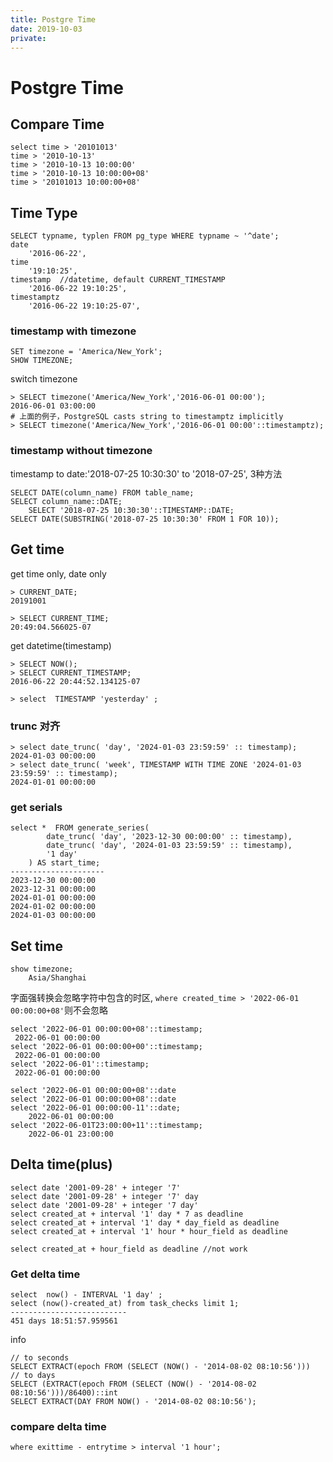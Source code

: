 ```yaml
---
title: Postgre Time
date: 2019-10-03
private:
---
```


# Postgre Time

## Compare Time

    select time > '20101013'
    time > '2010-10-13'
    time > '2010-10-13 10:00:00'
    time > '2010-10-13 10:00:00+08'
    time > '20101013 10:00:00+08'

## Time Type

    SELECT typname, typlen FROM pg_type WHERE typname ~ '^date';
    date 
        '2016-06-22',
    time
        '19:10:25',
    timestamp  //datetime, default CURRENT_TIMESTAMP
        '2016-06-22 19:10:25',
    timestamptz
        '2016-06-22 19:10:25-07',

### timestamp with timezone

    SET timezone = 'America/New_York';
    SHOW TIMEZONE;

switch timezone

    > SELECT timezone('America/New_York','2016-06-01 00:00');
    2016-06-01 03:00:00
    # 上面的例子，PostgreSQL casts string to timestamptz implicitly
    > SELECT timezone('America/New_York','2016-06-01 00:00'::timestamptz);

### timestamp without timezone

timestamp to date:'2018-07-25 10:30:30' to '2018-07-25', 3种方法

    SELECT DATE(column_name) FROM table_name;
    SELECT column_name::DATE;
        SELECT '2018-07-25 10:30:30'::TIMESTAMP::DATE;
    SELECT DATE(SUBSTRING('2018-07-25 10:30:30' FROM 1 FOR 10));

## Get time

get time only, date only

    > CURRENT_DATE;
    20191001

    > SELECT CURRENT_TIME; 
    20:49:04.566025-07

get datetime(timestamp)

    > SELECT NOW();
    > SELECT CURRENT_TIMESTAMP; 
    2016-06-22 20:44:52.134125-07

    > select  TIMESTAMP 'yesterday' ;

### trunc 对齐
    > select date_trunc( 'day', '2024-01-03 23:59:59' :: timestamp);
    2024-01-03 00:00:00
    > select date_trunc( 'week', TIMESTAMP WITH TIME ZONE '2024-01-03 23:59:59' :: timestamp);
    2024-01-01 00:00:00

### get serials
    select *  FROM generate_series(
            date_trunc( 'day', '2023-12-30 00:00:00' :: timestamp), 
            date_trunc( 'day', '2024-01-03 23:59:59' :: timestamp), 
            '1 day'
        ) AS start_time;
    ---------------------
    2023-12-30 00:00:00
    2023-12-31 00:00:00
    2024-01-01 00:00:00
    2024-01-02 00:00:00
    2024-01-03 00:00:00

## Set time

    show timezone;
        Asia/Shanghai

字面强转换会忽略字符中包含的时区, `where created_time > '2022-06-01 00:00:00+08'`则不会忽略

    select '2022-06-01 00:00:00+08'::timestamp;
     2022-06-01 00:00:00
    select '2022-06-01 00:00:00+00'::timestamp;
     2022-06-01 00:00:00
    select '2022-06-01'::timestamp;
     2022-06-01 00:00:00

    select '2022-06-01 00:00:00+08'::date
    select '2022-06-01 00:00:00+08'::date
    select '2022-06-01 00:00:00-11'::date;
        2022-06-01 00:00:00
    select '2022-06-01T23:00:00+11'::timestamp;
        2022-06-01 23:00:00

## Delta time(plus)

    select date '2001-09-28' + integer '7'
    select date '2001-09-28' + integer '7' day
    select date '2001-09-28' + integer '7 day'
    select created_at + interval '1' day * 7 as deadline
    select created_at + interval '1' day * day_field as deadline
    select created_at + interval '1' hour * hour_field as deadline

    select created_at + hour_field as deadline //not work

### Get delta time

    select  now() - INTERVAL '1 day' ;
    select (now()-created_at) from task_checks limit 1;
    --------------------------
    451 days 18:51:57.959561

info

    // to seconds
    SELECT EXTRACT(epoch FROM (SELECT (NOW() - '2014-08-02 08:10:56')))
    // to days
    SELECT (EXTRACT(epoch FROM (SELECT (NOW() - '2014-08-02 08:10:56')))/86400)::int
    SELECT EXTRACT(DAY FROM NOW() - '2014-08-02 08:10:56');


### compare delta time

    where exittime - entrytime > interval '1 hour';
